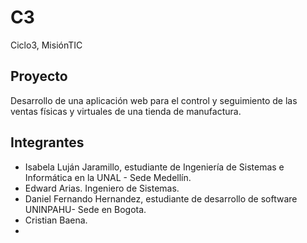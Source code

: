 # C3
Ciclo3, MisiónTIC

## Proyecto
Desarrollo de una aplicación web para el control y seguimiento de las ventas físicas y virtuales de una tienda de manufactura.

## Integrantes
- Isabela Luján Jaramillo, estudiante de Ingeniería de Sistemas e Informática en la UNAL - Sede Medellín.
- Edward Arias. Ingeniero de Sistemas.
- Daniel Fernando Hernandez, estudiante de desarrollo de software UNINPAHU- Sede en Bogota.
- Cristian Baena.
- 
